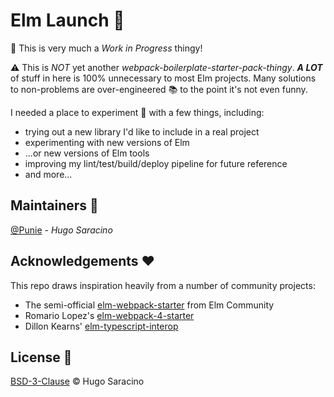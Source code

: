 # Elm Launch :rocket:

:construction: This is very much a _Work in Progress_ thingy!

:warning: This is _NOT_ yet another _webpack-boilerplate-starter-pack-thingy_.
_**A LOT**_ of stuff in here is 100% unnecessary to most Elm projects. Many solutions to non-problems are over-engineered :books: to the point it's not even funny.

I needed a place to experiment :microscope: with a few things, including:

-   trying out a new library I'd like to include in a real project
-   experimenting with new versions of Elm
-   ...or new versions of Elm tools
-   improving my lint/test/build/deploy pipeline for future reference
-   and more...

## Maintainers :busts_in_silhouette:

[@Punie](https://github.com/Punie) - _Hugo Saracino_

## Acknowledgements :heart:

This repo draws inspiration heavily from a number of community projects:

-   The semi-official [elm-webpack-starter](https://github.com/elm-community/elm-webpack-starter) from Elm Community
-   Romario Lopez's [elm-webpack-4-starter](https://github.com/romariolopezc/elm-webpack-4-starter)
-   Dillon Kearns' [elm-typescript-interop](https://github.com/dillonkearns/elm-typescript-interop)

## License :page_facing_up:

[BSD-3-Clause](LICENSE) :copyright: Hugo Saracino
